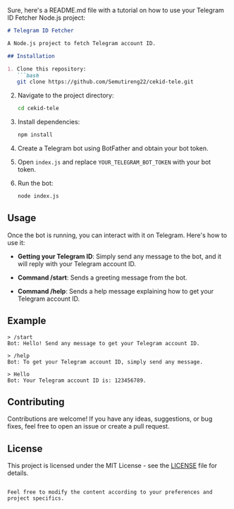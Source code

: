 Sure, here's a README.md file with a tutorial on how to use your Telegram ID Fetcher Node.js project:

```markdown
# Telegram ID Fetcher

A Node.js project to fetch Telegram account ID.

## Installation

1. Clone this repository:
   ```bash
   git clone https://github.com/Semutireng22/cekid-tele.git
   ```

2. Navigate to the project directory:
   ```bash
   cd cekid-tele
   ```

3. Install dependencies:
   ```bash
   npm install
   ```

4. Create a Telegram bot using BotFather and obtain your bot token.

5. Open `index.js` and replace `YOUR_TELEGRAM_BOT_TOKEN` with your bot token.

6. Run the bot:
   ```bash
   node index.js
   ```

## Usage

Once the bot is running, you can interact with it on Telegram. Here's how to use it:

- **Getting your Telegram ID**: Simply send any message to the bot, and it will reply with your Telegram account ID.

- **Command /start**: Sends a greeting message from the bot.

- **Command /help**: Sends a help message explaining how to get your Telegram account ID.

## Example

```
> /start
Bot: Hello! Send any message to get your Telegram account ID.

> /help
Bot: To get your Telegram account ID, simply send any message.

> Hello
Bot: Your Telegram account ID is: 123456789.
```

## Contributing

Contributions are welcome! If you have any ideas, suggestions, or bug fixes, feel free to open an issue or create a pull request.

## License

This project is licensed under the MIT License - see the [LICENSE](LICENSE) file for details.
```

Feel free to modify the content according to your preferences and project specifics.